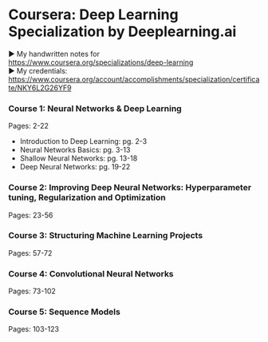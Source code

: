 # Coursera: Deep Learning Specialization by Deeplearning.ai
► My handwritten notes for https://www.coursera.org/specializations/deep-learning <br>
► My credentials: https://www.coursera.org/account/accomplishments/specialization/certificate/NKY6L2G26YF9 <br>

### Course 1: Neural Networks & Deep Learning
Pages: 2-22
* Introduction to Deep Learning: pg. 2-3
* Neural Networks Basics: pg. 3-13
* Shallow Neural Networks: pg. 13-18
* Deep Neural Networks: pg. 19-22

### Course 2: Improving Deep Neural Networks: Hyperparameter tuning, Regularization and Optimization
Pages: 23-56

### Course 3: Structuring Machine Learning Projects
Pages: 57-72

### Course 4: Convolutional Neural Networks
Pages: 73-102

### Course 5: Sequence Models
Pages: 103-123
